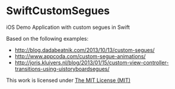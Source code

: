 # SwiftCustomSegues
iOS Demo Application with custom segues in Swift

Based on the following examples:
- http://blog.dadabeatnik.com/2013/10/13/custom-segues/
- http://www.appcoda.com/custom-segue-animations/
- http://joris.kluivers.nl/blog/2013/01/15/custom-view-controller-transitions-using-uistoryboardsegues/

This work is licensed under [The MIT License (MIT)](http://opensource.org/licenses/MIT)
